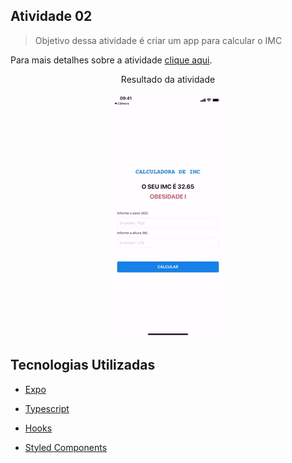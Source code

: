 ## Atividade 02

> Objetivo dessa atividade é criar um app para calcular o IMC

Para mais detalhes sobre a atividade [clique aqui](https://github.com/JailsonSousa/pidm-2020.2/blob/main/atv03/ATV03.pdf).

  <p align="center">
  Resultado da atividade
</p>

<p align="center">
  <img src="https://github.com/JailsonSousa/pidm-2020.2/blob/main/atv03/app.gif" alt="Resultado da atividade"/>
</p>

## Tecnologias Utilizadas

- [Expo](https://docs.expo.io/)

- [Typescript](https://www.typescriptlang.org/)

- [Hooks](https://pt-br.reactjs.org/docs/hooks-intro.html)

- [Styled Components](https://styled-components.com/)
